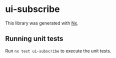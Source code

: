 # ui-subscribe

This library was generated with [Nx](https://nx.dev).

## Running unit tests

Run `nx test ui-subscribe` to execute the unit tests.
